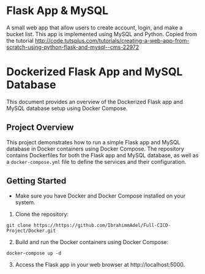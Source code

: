 # Flask App & MySQL
A small web app that allow users to create account, login, and make a bucket list.
This app is implemented using MySQL and Python. Copied from the tutorial http://code.tutsplus.com/tutorials/creating-a-web-app-from-scratch-using-python-flask-and-mysql--cms-22972
# Dockerized Flask App and MySQL Database

This document provides an overview of the Dockerized Flask app and MySQL database setup using Docker Compose.

## Project Overview

This project demonstrates how to run a simple Flask app and MySQL database in Docker containers using Docker Compose. The repository contains Dockerfiles for both the Flask app and MySQL database, as well as a `docker-compose.yml` file to define the services and their configuration.

## Getting Started
- Make sure you have Docker and Docker Compose installed on your system.

1. Clone the repository:

```
git clone https://https://github.com/IbrahimmAdel/Full-CICD-Project/Docker.git
```

2. Build and run the Docker containers using Docker Compose:
```
docker-compose up -d
```
3. Access the Flask app in your web browser at http://localhost:5000.





